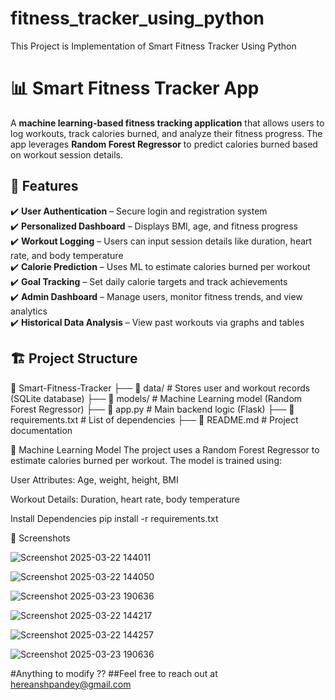 # fitness_tracker_using_python
This Project is Implementation of Smart Fitness Tracker Using Python
# 📊 Smart Fitness Tracker App  

A **machine learning-based fitness tracking application** that allows users to log workouts, track calories burned, and analyze their fitness progress. The app leverages **Random Forest Regressor** to predict calories burned based on workout session details.  

## 🚀 Features  

✔️ **User Authentication** – Secure login and registration system  
✔️ **Personalized Dashboard** – Displays BMI, age, and fitness progress  
✔️ **Workout Logging** – Users can input session details like duration, heart rate, and body temperature  
✔️ **Calorie Prediction** – Uses ML to estimate calories burned per workout  
✔️ **Goal Tracking** – Set daily calorie targets and track achievements  
✔️ **Admin Dashboard** – Manage users, monitor fitness trends, and view analytics  
✔️ **Historical Data Analysis** – View past workouts via graphs and tables  

## 🏗️ Project Structure  

📂 Smart-Fitness-Tracker
├── 📁 data/ # Stores user and workout records (SQLite database)
├── 📁 models/ # Machine Learning model (Random Forest Regressor)
├── 📄 app.py # Main backend logic (Flask)
├── 📄 requirements.txt # List of dependencies
├── 📄 README.md # Project documentation

🧠 Machine Learning Model
The project uses a Random Forest Regressor to estimate calories burned per workout. The model is trained using:

User Attributes: Age, weight, height, BMI

Workout Details: Duration, heart rate, body temperature


Install Dependencies
pip install -r requirements.txt  



🎨 Screenshots

![Screenshot 2025-03-22 144011](https://github.com/user-attachments/assets/8031dbf2-cb5f-4a18-a201-4c6293e1a24a)



![Screenshot 2025-03-22 144050](https://github.com/user-attachments/assets/36b3e98d-73bf-42f8-bdf0-59d82390e22d)



![Screenshot 2025-03-23 190636](https://github.com/user-attachments/assets/59acabcf-2457-4167-8ba9-927ce955cb66)



![Screenshot 2025-03-22 144217](https://github.com/user-attachments/assets/dd0576d4-63a0-4c00-af32-4980bb451cc2)




![Screenshot 2025-03-22 144257](https://github.com/user-attachments/assets/32282f9a-e06c-4492-8bba-07eb26221b32)




![Screenshot 2025-03-23 190636](https://github.com/user-attachments/assets/f46ccd91-dae3-42fc-9594-c0f5de85afa5)









#Anything to modify ??
##Feel free to reach out at hereanshpandey@gmail.com
